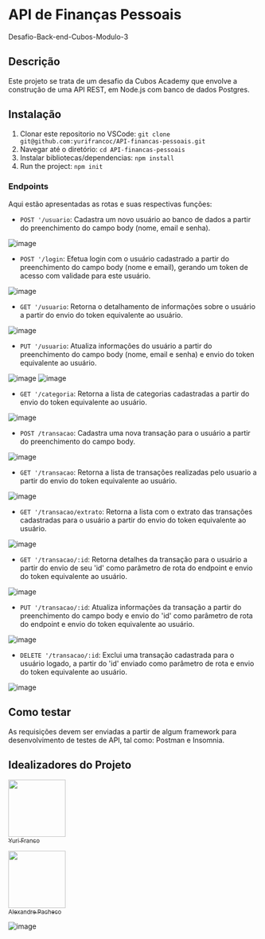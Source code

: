 # API de Finanças Pessoais

Desafio-Back-end-Cubos-Modulo-3

## Descrição

Este projeto se trata de um desafio da Cubos Academy que envolve a construção de uma API REST, em Node.js com banco de dados Postgres.

## Instalação

1. Clonar este repositorio no VSCode: `git clone git@github.com:yurifrancoc/API-financas-pessoais.git`
2. Navegar até o diretório: `cd API-financas-pessoais`
3. Instalar bibliotecas/dependencias: `npm install`
4. Run the project: `npm init`

### Endpoints

Aqui estão apresentadas as rotas e suas respectivas funções:

- `POST '/usuario`: Cadastra um novo usuário ao banco de dados a partir do preenchimento do campo body (nome, email e senha).

![image](https://user-images.githubusercontent.com/112022201/222852123-de9f8025-1555-47bd-b520-c8bb1a557e2b.png)

- `POST '/login`: Efetua login com o usuário cadastrado a partir do preenchimento do campo body (nome e email), gerando um token de acesso com validade para este usuário.

![image](https://user-images.githubusercontent.com/112022201/222852180-6f2ad322-cdba-423d-b8f8-f1078ece7ee7.png)

- `GET '/usuario`: Retorna o detalhamento de informações sobre o usuário a partir do envio do token equivalente ao usuário.

![image](https://user-images.githubusercontent.com/112022201/222852255-1e4d669a-181a-4d29-96fe-05cff31800c0.png)

- `PUT '/usuario`: Atualiza informações do usuário a partir do preenchimento do campo body (nome, email e senha) e envio do token equivalente ao usuário.

![image](https://user-images.githubusercontent.com/112022201/222852366-2a324931-d316-4631-b5ac-30c83cd89053.png)
![image](https://user-images.githubusercontent.com/112022201/222852387-d858e6c8-9acb-401c-a9be-0bf8e219fefd.png)

- `GET '/categoria`: Retorna a lista de categorias cadastradas a partir do envio do token equivalente ao usuário.

![image](https://user-images.githubusercontent.com/112022201/222852456-aec6e095-d4c6-483e-ab63-c92c9d3df76c.png)

- `POST /transacao`: Cadastra uma nova transação para o usuário a partir do preenchimento do campo body.

![image](https://user-images.githubusercontent.com/112022201/222852710-6286590f-9e69-4746-95bb-d2be91613859.png)

- `GET '/transacao`: Retorna a lista de transações realizadas pelo usuario a partir do envio do token equivalente ao usuário.

![image](https://user-images.githubusercontent.com/112022201/222852757-e86c615b-05c4-4aae-aeb9-f42729e13890.png)

- `GET '/transacao/extrato`: Retorna a lista com o extrato das transações cadastradas para o usuário a partir do envio do token equivalente ao usuário.

![image](https://user-images.githubusercontent.com/112022201/222852853-a7eead9b-30dc-4a11-9270-a2c5df430bc3.png)

- `GET '/transacao/:id`: Retorna detalhes da transação para o usuário a partir do envio de seu 'id' como parâmetro de rota do endpoint e envio do token equivalente ao usuário.

![image](https://user-images.githubusercontent.com/112022201/222853314-9751d8fd-f307-417f-9452-81ddf731aeb9.png)

- `PUT '/transacao/:id`: Atualiza informações da transação a partir do preenchimento do campo body e envio do 'id' como parâmetro de rota do endpoint e envio do token equivalente ao usuário.

![image](https://user-images.githubusercontent.com/112022201/222853451-e8f00e30-f4af-4235-aba8-4211bdcaa4cc.png)

- `DELETE '/transacao/:id`: Exclui uma transação cadastrada para o usuário logado, a partir do 'id' enviado como parâmetro de rota e envio do token equivalente ao usuário.

![image](https://user-images.githubusercontent.com/112022201/222853574-851f9823-2c2a-449a-be47-bf4731beffb9.png)

## Como testar

As requisições devem ser enviadas a partir de algum framework para desenvolvimento de testes de API, tal como: Postman e Insomnia.

## Idealizadores do Projeto

[<img src="https://avatars.githubusercontent.com/u/112022201?v=4" width=115><br><sub>Yuri Franco</sub>](https://github.com/yurifrancoc)



[<img src="https://avatars.githubusercontent.com/u/112038333?v=4" width=115><br><sub>Alexandre Pacheco</sub>](https://github.com/Alexandrekpr)




![image](https://user-images.githubusercontent.com/112022201/222851832-b58683da-9592-474e-b1bd-91c49f187e83.png)
